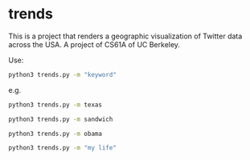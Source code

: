 trends
======

This is a project that renders a geographic visualization of Twitter data across the USA. A project of CS61A of UC Berkeley.

Use:
```bash
python3 trends.py -m "keyword"
```

e.g.

```bash
python3 trends.py -m texas
```

```bash
python3 trends.py -m sandwich
```

```bash
python3 trends.py -m obama
```

```bash
python3 trends.py -m "my life"
```
